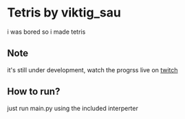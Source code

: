 # Tetris by viktig_sau

i was bored so i made tetris

## Note

it's still under development, watch the progrss live  on [twitch](https://twitch.tv/viktig_sau)

## How to run?

just run main.py using the included interperter